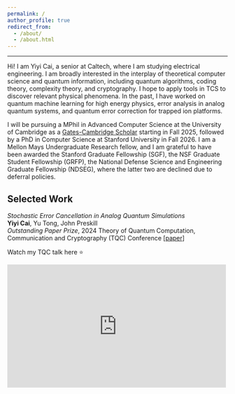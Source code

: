 ```yaml
---
permalink: /
author_profile: true
redirect_from: 
  - /about/
  - /about.html
---
```

<style>
  .page__title {
      display: none;
  }
  .page__content {
      margin-top: -60px; /* Adjust this value as needed */
  }
</style>

----------
Hi! I am Yiyi Cai, a senior at Caltech, where I am studying electrical engineering. I am broadly interested in the interplay of theoretical computer science and quantum information, including quantum algorithms, coding theory, complexity theory, and cryptography. I hope to apply tools in TCS to discover relevant physical phenomena. In the past, I have worked on quantum machine learning for high energy physics, error analysis in analog quantum systems, and quantum error correction for trapped ion platforms. 

I will be pursuing a MPhil in Advanced Computer Science at the University of Cambridge as a [Gates-Cambridge Scholar](https://www.caltech.edu/about/news/yiyi_cai_gates_cambridge_scholarship) starting in Fall 2025, followed by a PhD in Computer Science at Stanford University in Fall 2026. I am a Mellon Mays Undergraduate Research fellow, and I am grateful to have been awarded the Stanford Graduate Fellowship (SGF), the NSF Graduate Student Fellowship (GRFP), the National Defense Science and Engineering Graduate Fellowship (NDSEG), where the latter two are declined due to deferral policies.  


Selected Work
----------
*Stochastic Error Cancellation in Analog Quantum Simulations*  
**Yiyi Cai**, Yu Tong, John Preskill  
*Outstanding Paper Prize*, 2024 Theory of Quantum Computation, Communication and Cryptography (TQC) Conference [[paper](https://drops.dagstuhl.de/entities/document/10.4230/LIPIcs.TQC.2024.2)]

Watch my TQC talk here ⭐
<style>
  .video-container {
    width: 500px; /* Set the desired width for the video */
    height: 281px; /* Set the height proportionally (16:9 aspect ratio) */
    position: relative;
    overflow: hidden;
  }

  .video-container iframe {
    width: 100%;  /* Make iframe take full width of container */
    height: 100%; /* Make iframe take full height of container */
  }
</style>
<div class="video-container">
  <iframe src="https://www.youtube.com/embed/EA1-S-TBRYs" frameborder="0" allowfullscreen></iframe>
</div>



